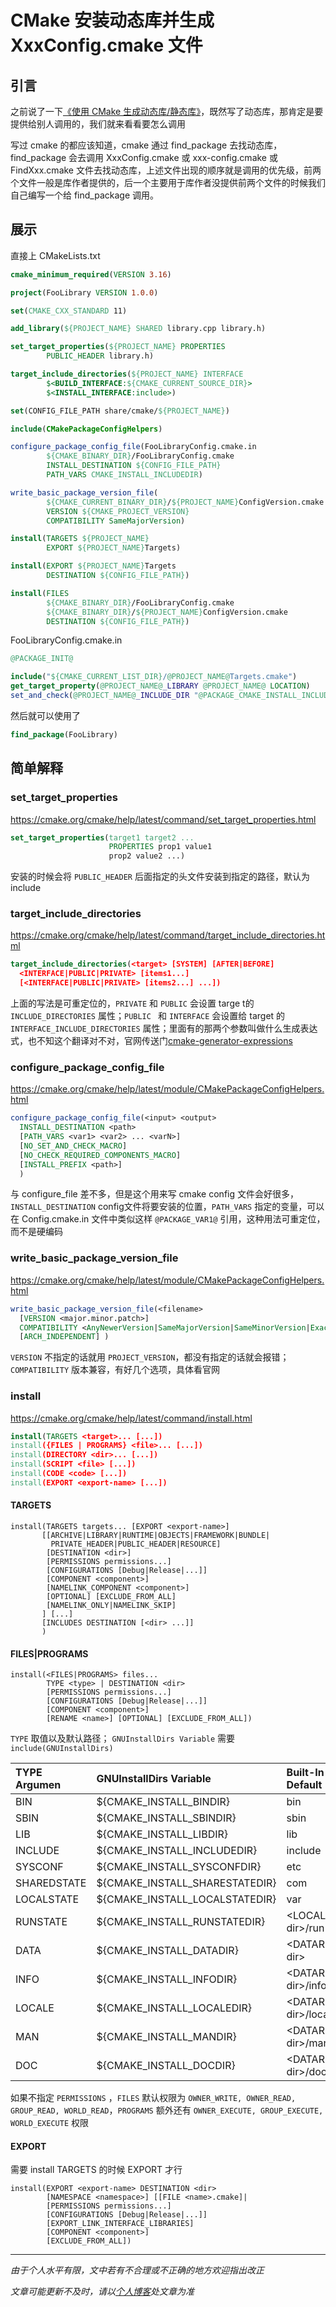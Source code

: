 # CMake 安装动态库并生成 XxxConfig.cmake 文件

## 引言

之前说了一下[《使用 CMake 生成动态库/静态库》](005_CMake生成库文件.md)，既然写了动态库，那肯定是要提供给别人调用的，我们就来看看要怎么调用

写过 cmake 的都应该知道，cmake 通过 find_package 去找动态库，find_package 会去调用 XxxConfig.cmake 或 xxx-config.cmake 或 FindXxx.cmake 文件去找动态库，上述文件出现的顺序就是调用的优先级，前两个文件一般是库作者提供的，后一个主要用于库作者没提供前两个文件的时候我们自己编写一个给 find_package 调用。



## 展示

直接上 CMakeLists.txt

```cmake
cmake_minimum_required(VERSION 3.16)

project(FooLibrary VERSION 1.0.0)

set(CMAKE_CXX_STANDARD 11)

add_library(${PROJECT_NAME} SHARED library.cpp library.h)

set_target_properties(${PROJECT_NAME} PROPERTIES
        PUBLIC_HEADER library.h)

target_include_directories(${PROJECT_NAME} INTERFACE
        $<BUILD_INTERFACE:${CMAKE_CURRENT_SOURCE_DIR}>
        $<INSTALL_INTERFACE:include>)

set(CONFIG_FILE_PATH share/cmake/${PROJECT_NAME})

include(CMakePackageConfigHelpers)

configure_package_config_file(FooLibraryConfig.cmake.in
        ${CMAKE_BINARY_DIR}/FooLibraryConfig.cmake
        INSTALL_DESTINATION ${CONFIG_FILE_PATH}
        PATH_VARS CMAKE_INSTALL_INCLUDEDIR)

write_basic_package_version_file(
        ${CMAKE_CURRENT_BINARY_DIR}/${PROJECT_NAME}ConfigVersion.cmake
        VERSION ${CMAKE_PROJECT_VERSION}
        COMPATIBILITY SameMajorVersion)

install(TARGETS ${PROJECT_NAME}
        EXPORT ${PROJECT_NAME}Targets)

install(EXPORT ${PROJECT_NAME}Targets
        DESTINATION ${CONFIG_FILE_PATH})

install(FILES
        ${CMAKE_BINARY_DIR}/FooLibraryConfig.cmake
        ${CMAKE_BINARY_DIR}/${PROJECT_NAME}ConfigVersion.cmake
        DESTINATION ${CONFIG_FILE_PATH})
```

FooLibraryConfig.cmake.in

```cmake
@PACKAGE_INIT@

include("${CMAKE_CURRENT_LIST_DIR}/@PROJECT_NAME@Targets.cmake")
get_target_property(@PROJECT_NAME@_LIBRARY @PROJECT_NAME@ LOCATION)
set_and_check(@PROJECT_NAME@_INCLUDE_DIR "@PACKAGE_CMAKE_INSTALL_INCLUDEDIR@")
```

然后就可以使用了

```cmake
find_package(FooLibrary)
```



## 简单解释

### set_target_properties 

<https://cmake.org/cmake/help/latest/command/set_target_properties.html>

```cmake
set_target_properties(target1 target2 ...
                      PROPERTIES prop1 value1
                      prop2 value2 ...)
```

安装的时候会将 `PUBLIC_HEADER` 后面指定的头文件安装到指定的路径，默认为 include



### target_include_directories 

<https://cmake.org/cmake/help/latest/command/target_include_directories.html>

```cmake
target_include_directories(<target> [SYSTEM] [AFTER|BEFORE]
  <INTERFACE|PUBLIC|PRIVATE> [items1...]
  [<INTERFACE|PUBLIC|PRIVATE> [items2...] ...])
```

上面的写法是可重定位的，`PRIVATE` 和 `PUBLIC` 会设置 targe t的 `INCLUDE_DIRECTORIES` 属性；`PUBLIC ` 和 `INTERFACE` 会设置给 target 的 `INTERFACE_INCLUDE_DIRECTORIES` 属性；里面有的那两个参数叫做什么生成表达式，也不知这个翻译对不对，官网传送门[cmake-generator-expressions](https://cmake.org/cmake/help/latest/manual/cmake-generator-expressions.7.html)



### configure_package_config_file

<https://cmake.org/cmake/help/latest/module/CMakePackageConfigHelpers.html>

```cmake
configure_package_config_file(<input> <output>
  INSTALL_DESTINATION <path>
  [PATH_VARS <var1> <var2> ... <varN>]
  [NO_SET_AND_CHECK_MACRO]
  [NO_CHECK_REQUIRED_COMPONENTS_MACRO]
  [INSTALL_PREFIX <path>]
  )
```

与 configure_file 差不多，但是这个用来写 cmake config 文件会好很多，`INSTALL_DESTINATION` config文件将要安装的位置，`PATH_VARS` 指定的变量，可以在 Config.cmake.in 文件中类似这样 `@PACKAGE_VAR1@` 引用，这种用法可重定位，而不是硬编码

### write_basic_package_version_file



<https://cmake.org/cmake/help/latest/module/CMakePackageConfigHelpers.html>

```cmake
write_basic_package_version_file(<filename>
  [VERSION <major.minor.patch>]
  COMPATIBILITY <AnyNewerVersion|SameMajorVersion|SameMinorVersion|ExactVersion>
  [ARCH_INDEPENDENT] )
```

 `VERSION` 不指定的话就用 `PROJECT_VERSION`，都没有指定的话就会报错；`COMPATIBILITY` 版本兼容，有好几个选项，具体看官网



### install

<https://cmake.org/cmake/help/latest/command/install.html>

```cmake
install(TARGETS <target>... [...])
install({FILES | PROGRAMS} <file>... [...])
install(DIRECTORY <dir>... [...])
install(SCRIPT <file> [...])
install(CODE <code> [...])
install(EXPORT <export-name> [...])
```



#### TARGETS

```
install(TARGETS targets... [EXPORT <export-name>]
       [[ARCHIVE|LIBRARY|RUNTIME|OBJECTS|FRAMEWORK|BUNDLE|
         PRIVATE_HEADER|PUBLIC_HEADER|RESOURCE]
        [DESTINATION <dir>]
        [PERMISSIONS permissions...]
        [CONFIGURATIONS [Debug|Release|...]]
        [COMPONENT <component>]
        [NAMELINK_COMPONENT <component>]
        [OPTIONAL] [EXCLUDE_FROM_ALL]
        [NAMELINK_ONLY|NAMELINK_SKIP]
       ] [...]
       [INCLUDES DESTINATION [<dir> ...]]
       )
```



#### FILES|PROGRAMS

```
install(<FILES|PROGRAMS> files...
        TYPE <type> | DESTINATION <dir>
        [PERMISSIONS permissions...]
        [CONFIGURATIONS [Debug|Release|...]]
        [COMPONENT <component>]
        [RENAME <name>] [OPTIONAL] [EXCLUDE_FROM_ALL])
```

`TYPE` 取值以及默认路径；  `GNUInstallDirs Variable` 需要 `include(GNUInstallDirs)`

|TYPE Argumen|GNUInstallDirs Variable|Built-In Default|
|:--|:--|:--|
|BIN|${CMAKE_INSTALL_BINDIR}|bin|
|SBIN|${CMAKE_INSTALL_SBINDIR}|sbin|
|LIB|${CMAKE_INSTALL_LIBDIR}|lib|
|INCLUDE|${CMAKE_INSTALL_INCLUDEDIR}|include|
|SYSCONF|${CMAKE_INSTALL_SYSCONFDIR}|etc|
|SHAREDSTATE|${CMAKE_INSTALL_SHARESTATEDIR}|com|
|LOCALSTATE|${CMAKE_INSTALL_LOCALSTATEDIR}|var|
|RUNSTATE|${CMAKE_INSTALL_RUNSTATEDIR}|\<LOCALSTATE dir\>/run|
|DATA|${CMAKE_INSTALL_DATADIR}|\<DATAROOT dir\>|
|INFO|${CMAKE_INSTALL_INFODIR}|\<DATAROOT dir\>/info|
|LOCALE|${CMAKE_INSTALL_LOCALEDIR}|\<DATAROOT dir\>/locale|
|MAN|${CMAKE_INSTALL_MANDIR}|\<DATAROOT dir\>/man|
|DOC|${CMAKE_INSTALL_DOCDIR}|\<DATAROOT dir\>/doc|

如果不指定 `PERMISSIONS` ，`FILES` 默认权限为 `OWNER_WRITE, OWNER_READ, GROUP_READ, WORLD_READ`，`PROGRAMS` 额外还有 `OWNER_EXECUTE, GROUP_EXECUTE, WORLD_EXECUTE` 权限



#### EXPORT

需要 install TARGETS 的时候 EXPORT 才行

```
install(EXPORT <export-name> DESTINATION <dir>
        [NAMESPACE <namespace>] [[FILE <name>.cmake]|
        [PERMISSIONS permissions...]
        [CONFIGURATIONS [Debug|Release|...]]
        [EXPORT_LINK_INTERFACE_LIBRARIES]
        [COMPONENT <component>]
        [EXCLUDE_FROM_ALL])
```








***
*由于个人水平有限，文中若有不合理或不正确的地方欢迎指出改正*

*文章可能更新不及时，请以[个人博客](https://zcteo.top/)处文章为准*